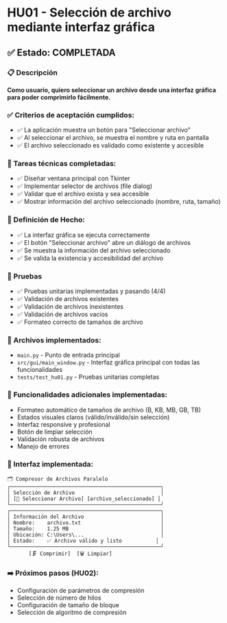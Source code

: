 # HU01 - Selección de archivo mediante interfaz gráfica

## ✅ Estado: COMPLETADA

### 📋 Descripción
**Como usuario, quiero seleccionar un archivo desde una interfaz gráfica para poder comprimirlo fácilmente.**

### ✅ Criterios de aceptación cumplidos:
- ✅ La aplicación muestra un botón para "Seleccionar archivo"
- ✅ Al seleccionar el archivo, se muestra el nombre y ruta en pantalla
- ✅ El archivo seleccionado es validado como existente y accesible

### 🔧 Tareas técnicas completadas:
- ✅ Diseñar ventana principal con Tkinter
- ✅ Implementar selector de archivos (file dialog)
- ✅ Validar que el archivo exista y sea accesible
- ✅ Mostrar información del archivo seleccionado (nombre, ruta, tamaño)

### 🎯 Definición de Hecho:
- ✅ La interfaz gráfica se ejecuta correctamente
- ✅ El botón "Seleccionar archivo" abre un diálogo de archivos
- ✅ Se muestra la información del archivo seleccionado
- ✅ Se valida la existencia y accesibilidad del archivo

### 🧪 Pruebas
- ✅ Pruebas unitarias implementadas y pasando (4/4)
- ✅ Validación de archivos existentes
- ✅ Validación de archivos inexistentes
- ✅ Validación de archivos vacíos
- ✅ Formateo correcto de tamaños de archivo

### 📁 Archivos implementados:
- `main.py` - Punto de entrada principal
- `src/gui/main_window.py` - Interfaz gráfica principal con todas las funcionalidades
- `tests/test_hu01.py` - Pruebas unitarias completas

### 🚀 Funcionalidades adicionales implementadas:
- Formateo automático de tamaños de archivo (B, KB, MB, GB, TB)
- Estados visuales claros (válido/inválido/sin selección)
- Interfaz responsive y profesional
- Botón de limpiar selección
- Validación robusta de archivos
- Manejo de errores

### 📸 Interfaz implementada:
```
🗂️ Compresor de Archivos Paralelo
┌─────────────────────────────────────────────────┐
│ Selección de Archivo                            │
│ [📁 Seleccionar Archivo] [archivo_seleccionado] │
└─────────────────────────────────────────────────┘
┌─────────────────────────────────────────────────┐
│ Información del Archivo                         │
│ Nombre:    archivo.txt                          │
│ Tamaño:    1.25 MB                              │
│ Ubicación: C:\Users\...                         │
│ Estado:    ✅ Archivo válido y listo           │
└─────────────────────────────────────────────────┘
       [🗜️ Comprimir]  [🗑️ Limpiar]
```

### ➡️ Próximos pasos (HU02):
- Configuración de parámetros de compresión
- Selección de número de hilos
- Configuración de tamaño de bloque
- Selección de algoritmo de compresión
